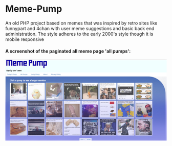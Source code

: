 # Meme-Pump
An old PHP project based on memes that was inspired by retro sites like funnypart and 
4chan with user meme suggestions and basic back end administration. The style adheres to the early 2000's style though it is mobile responsive

#### A screenshot of the paginated all meme page 'all pumps':
![alt text](public_html/screenshot/screen.jpg?raw=true "Screenshot")
